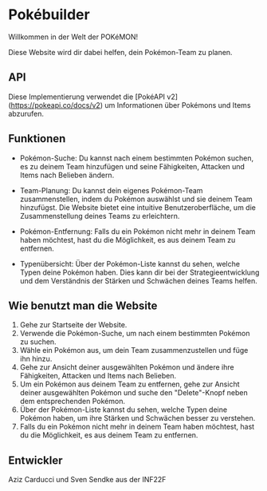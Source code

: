 # Pokébuilder

Willkommen in der Welt der POKéMON!

Diese Website wird dir dabei helfen, dein Pokémon-Team zu planen.

## API

Diese Implementierung verwendet die [PokéAPI v2] (https://pokeapi.co/docs/v2) um Informationen über Pokémons und Items abzurufen.

## Funktionen
* Pokémon-Suche: Du kannst nach einem bestimmten Pokémon suchen, es zu deinem Team hinzufügen und seine Fähigkeiten, Attacken und Items nach Belieben ändern. 

* Team-Planung: Du kannst dein eigenes Pokémon-Team zusammenstellen, indem du Pokémon auswählst und sie deinem Team hinzufügst. Die Website bietet eine intuitive Benutzeroberfläche, um die Zusammenstellung deines Teams zu erleichtern.

* Pokémon-Entfernung: Falls du ein Pokémon nicht mehr in deinem Team haben möchtest, hast du die Möglichkeit, es aus deinem Team zu entfernen.

* Typenübersicht: Über der Pokémon-Liste kannst du sehen, welche Typen deine Pokémon haben. Dies kann dir bei der Strategieentwicklung und dem Verständnis der Stärken und Schwächen deines Teams helfen.

## Wie benutzt man die Website
1. Gehe zur Startseite der Website.
2. Verwende die Pokémon-Suche, um nach einem bestimmten Pokémon zu suchen.
3. Wähle ein Pokémon aus, um dein Team zusammenzustellen und füge ihn hinzu.
4. Gehe zur Ansicht deiner ausgewählten Pokémon und ändere ihre Fähigkeiten, Attacken und Items nach Belieben.
5. Um ein Pokémon aus deinem Team zu entfernen, gehe zur Ansicht deiner ausgewählten Pokémon und suche den "Delete"-Knopf neben dem entsprechenden Pokémon.
6. Über der Pokémon-Liste kannst du sehen, welche Typen deine Pokémon haben, um ihre Stärken und Schwächen besser zu verstehen.
7. Falls du ein Pokémon nicht mehr in deinem Team haben möchtest, hast du die Möglichkeit, es aus deinem Team zu entfernen.

## Entwickler 
Aziz Carducci und Sven Sendke aus der INF22F


